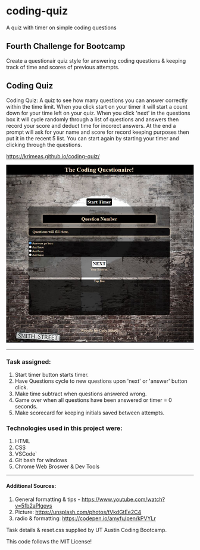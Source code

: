 # coding-quiz
A quiz with timer on simple coding questions

## Fourth Challenge for Bootcamp
Create a questionair quiz style for answering coding questions & keeping track of time and scores of previous attempts.  

## Coding Quiz
Coding Quiz: A quiz to see how many questions you can answer correctly within the time limit.  When you click start on your timer it will start a count down for your time left on your quiz.  When you click 'next' in the questions box it will cycle randomly through a list of questions and answers then record your score and deduct time for incorect answers.  At the end a prompt will ask for your name and score for record keeping purposes then put it in the recent 5 list. You can start again by starting your timer and clicking through the questions.   

https://krimeas.github.io/coding-quiz/

![Portfolio](/assets/codingQuizPic.JPG)

------------------------------------------------------------

### Task assigned:
  1. Start timer button starts timer.
  2. Have Questions cycle to new questions upon 'next' or 'answer' button click.
  3. Make time subtract when questions answered wrong.
  4. Game over when all questions have been answered or timer = 0 seconds.
  5. Make scorecard for keeping initials saved between attempts.


### Technologies used in this project were:
  1. HTML
  2. CSS
  3. VSCode`
  4. Git bash for windows
  5. Chrome Web Broswer & Dev Tools

------------------------------------------------------------

#### Additional Sources:
  1. General formatting & tips - https://www.youtube.com/watch?v=5fb2aPlgoys
  2. Picture: https://unsplash.com/photos/tVkdGtEe2C4
  3. radio & formatting: https://codepen.io/amyfu/pen/kPVYLr

Task details & reset.css supplied by UT Austin Coding Bootcamp.

This code follows the MIT License!